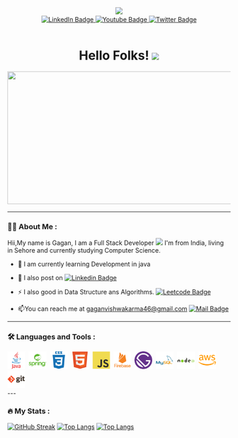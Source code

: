 <div id="header" align="center">
  <img src="https://media.giphy.com/media/M9gbBd9nbDrOTu1Mqx/giphy.gif" width="100"/>
  <div id="badges">
    <a href="https://www.linkedin.com/in/gagan-vishwakarma/)">
      <img src="https://img.shields.io/badge/LinkedIn-blue?style=for-the-badge&logo=linkedin&logoColor=white" alt="LinkedIn Badge"/>
    </a>
    <a href="https://leetcode.com/Gagan_vk_/">
      <img src="https://img.shields.io/badge/Leetcode-orange?style=for-the-badge&logo=youtube&logoColor=white" alt="Youtube Badge"/>
    </a>
    <a href="your-twitter-URL">
      <img src="https://img.shields.io/badge/Twitter-blue?style=for-the-badge&logo=twitter&logoColor=white" alt="Twitter Badge"/>
    </a>
  </div>
  <img src="https://komarev.com/ghpvc/?username=Gagan20-vis&style=flat-square&color=blue" alt=""/>
  <h1>
    Hello Folks!
    <img src="https://media.giphy.com/media/hvRJCLFzcasrR4ia7z/giphy.gif" width="30px"/>
  </h1>
  <div align="center">
    <img src="https://media.giphy.com/media/dWesBcTLavkZuG35MI/giphy.gif" width="600" height="300"/>
  </div>
</div>

---

### :man_technologist: About Me :
Hii,My name is Gagan, I am a Full Stack Developer <img src="https://media.giphy.com/media/WUlplcMpOCEmTGBtBW/giphy.gif" width="30">
I'm from India, living in Sehore and currently studying Computer Science.
- :telescope: I am currently learning Development in java

- :seedling: I also post on [![Linkedin Badge](https://img.shields.io/badge/-Gagan-blue?style=flat&logo=Linkedin&logoColor=white)](https://www.linkedin.com//in/gagan-vishwakarma)

- :zap: I also good in Data Structure ans Algorithms. [![Leetcode Badge](https://img.shields.io/badge/-Gagan-orange?style=flat&logo=Leetcode&logoColor=black)](https://www.leetcode.com/in/Gagan_vk_)

- :mailbox:You can reach me at gaganvishwakarma46@gmail.com [![Mail Badge](https://img.shields.io/badge/-Gagan-white?style=flat&logo=Gmail&logoColor=red)](gaganvishwakarma46@gmail.com)
---

### :hammer_and_wrench: Languages and Tools :
<div>
  <img src="https://github.com/devicons/devicon/blob/master/icons/java/java-original-wordmark.svg" title="Java" alt="Java" width="40" height="40"/>&nbsp;
  <img src="https://github.com/devicons/devicon/blob/master/icons/spring/spring-original-wordmark.svg" title="Spring" alt="Spring" width="40" height="40"/>&nbsp;
  <img src="https://github.com/devicons/devicon/blob/master/icons/css3/css3-plain-wordmark.svg"  title="CSS3" alt="CSS" width="40" height="40"/>&nbsp;
  <img src="https://github.com/devicons/devicon/blob/master/icons/html5/html5-original.svg" title="HTML5" alt="HTML" width="40" height="40"/>&nbsp;
  <img src="https://github.com/devicons/devicon/blob/master/icons/javascript/javascript-original.svg" title="JavaScript" alt="JavaScript" width="40" height="40"/>&nbsp;
  <img src="https://github.com/devicons/devicon/blob/master/icons/firebase/firebase-plain-wordmark.svg" title="Firebase" alt="Firebase" width="40" height="40"/>&nbsp;
  <img src="https://github.com/devicons/devicon/blob/master/icons/gatsby/gatsby-original.svg" title="Gatsby"  alt="Gatsby" width="40" height="40"/>&nbsp;
  <img src="https://github.com/devicons/devicon/blob/master/icons/mysql/mysql-original-wordmark.svg" title="MySQL"  alt="MySQL" width="40" height="40"/>&nbsp;
  <img src="https://github.com/devicons/devicon/blob/master/icons/nodejs/nodejs-original-wordmark.svg" title="NodeJS" alt="NodeJS" width="40" height="40"/>&nbsp;
  <img src="https://github.com/devicons/devicon/blob/master/icons/amazonwebservices/amazonwebservices-plain-wordmark.svg" title="AWS" alt="AWS" width="40" height="40"/>&nbsp;
  <img src="https://github.com/devicons/devicon/blob/master/icons/git/git-original-wordmark.svg" title="Git" **alt="Git" width="40" height="40"/>
</div>
---

### :fire: My Stats :
[![GitHub Streak](http://github-readme-streak-stats.herokuapp.com?user=Gagan20-vis&theme=dark&background=000000)](https://git.io/streak-stats)
[![Top Langs](https://github-readme-stats.vercel.app/api/top-langs/?username=Gagan20-vis)](https://github.com/anuraghazra/github-readme-stats)
[![Top Langs](https://github-readme-stats.vercel.app/api/top-langs/?username=Gagan20-vis&layout=compact&theme=vision-friendly-dark)](https://github.com/anuraghazra/github-readme-stats)
